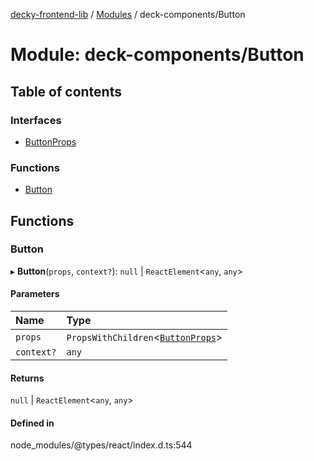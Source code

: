 [decky-frontend-lib](../README.md) / [Modules](../modules.md) / deck-components/Button

# Module: deck-components/Button

## Table of contents

### Interfaces

- [ButtonProps](../interfaces/deck_components_Button.ButtonProps.md)

### Functions

- [Button](deck_components_Button.md#button)

## Functions

### Button

▸ **Button**(`props`, `context?`): ``null`` \| `ReactElement`<`any`, `any`\>

#### Parameters

| Name | Type |
| :------ | :------ |
| `props` | `PropsWithChildren`<[`ButtonProps`](../interfaces/deck_components_Button.ButtonProps.md)\> |
| `context?` | `any` |

#### Returns

``null`` \| `ReactElement`<`any`, `any`\>

#### Defined in

node_modules/@types/react/index.d.ts:544
